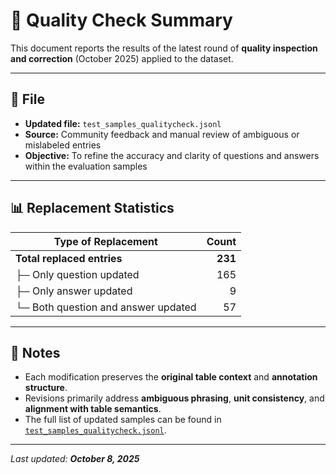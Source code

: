 # 🧾 Quality Check Summary

This document reports the results of the latest round of **quality inspection and correction** (October 2025) applied to the dataset.

---

## 📁 File
- **Updated file:** `test_samples_qualitycheck.jsonl`
- **Source:** Community feedback and manual review of ambiguous or mislabeled entries
- **Objective:** To refine the accuracy and clarity of questions and answers within the evaluation samples

---

## 📊 Replacement Statistics

| Type of Replacement | Count |
|----------------------|-------:|
| **Total replaced entries** | **231** |
| ├─ Only question updated | 165 |
| ├─ Only answer updated | 9 |
| └─ Both question and answer updated | 57 |

---

## 🧠 Notes
- Each modification preserves the **original table context** and **annotation structure**.
- Revisions primarily address **ambiguous phrasing**, **unit consistency**, and **alignment with table semantics**.
- The full list of updated samples can be found in [`test_samples_qualitycheck.jsonl`](test_samples_qualitycheck.jsonl).

---

_Last updated: **October 8, 2025**_
